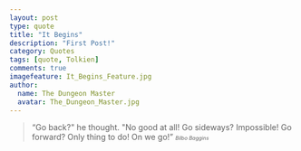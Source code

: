 ```yaml
---
layout: post
type: quote
title: "It Begins"
description: "First Post!"
category: Quotes
tags: [quote, Tolkien]
comments: true
imagefeature: It_Begins_Feature.jpg
author:
  name: The Dungeon Master
  avatar: The_Dungeon_Master.jpg
---
```


> “Go back?" he thought. "No good at all! Go sideways? Impossible! Go forward? Only thing to do! On we go!”
> <span style="font-size: 65%"><cite>Bilbo Baggins</cite></span>
